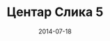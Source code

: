 ---
layout: default
modal-id: 1
date: 2014-07-18
img: centar/DSC_0244.jpg
alt: image-alt
store: Centar
title: Центар Слика 5
description: Intro LINQ is query language for C and VB introduced in .NET 3.5 and VS 2008. LINQ simplifies querying by offering one unified language to query different types of data sources. In order to use LINQ to query data source we need LINQ provider. Many providers are posted here and there is option to create our own providers, so basically you can query everything with the right provider. This means that a single query can be used to query data from DB, XML, lists etc.. Query SyntaxLINQ queries can be written in two basic ways.

---